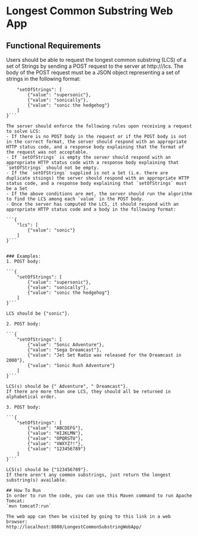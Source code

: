 # Longest Common Substring Web App

## Functional Requirements
Users should be able to request the longest common substring (LCS) of a set of Strings by sending a POST request to the server at http://<host>/lcs. 
The body of the POST request must be a JSON object representing a set of strings in the following format:

```{
	"setOfStrings": [
		{"value": "supersonic"},
		{"value": "sonically"},
		{"value": "sonic the hedgehog"}
	]
}```

The server should enforce the following rules upon receiving a request to solve LCS:
- If there is no POST body in the request or if the POST body is not in the correct format, the server should respond with an appropriate HTTP status code, and a response body explaining that the format of the request was not acceptable.
- If `setOfStrings` is empty the server should respond with an appropriate HTTP status code with a response body explaining that `setOfStrings` should not be empty.
- If the `setOfStrings` supplied is not a Set (i.e. there are duplicate stsings) the server should respond with an appropriate HTTP status code, and a response body explaining that `setOfStrings` must be a Set
- If the above conditions are met, the server should run the algorithm to find the LCS among each `value` in the POST body. 
- Once the server has computed the LCS, it should respond with an appropriate HTTP status code and a body in the following format:

```{
	"lcs": [
		{"value": "sonic"}
	]
}```


### Examples:
1. POST body:

```{
	"setOfStrings": [
		{"value": "supersonic"},
		{"value": "sonically"},
		{"value": "sonic the hedgehog"}
	]
}```

LCS should be {"sonic"}.

2. POST body:

```{
	"setOfStrings": [
		{"value": "Sonic Adventure"},
		{"value": "Sega Dreamcast"},
		{"value": "Jet Set Radio was released for the Dreamcast in 2000"},
		{"value": "Sonic Rush Adventure"}
	]
}```

LCS(s) should be {" Adventure", " Dreamcast"}.
If there are more than one LCS, they should all be returned in alphabetical order.

3. POST body:

```{
	"setOfStrings": [
		{"value": "ABCDEFG"},
		{"value": "HIJKLMN"},
		{"value": "OPQRSTU"},
		{"value": "VWXYZ?!"},
		{"value": "123456789"}
	]
}```

LCS(s) should be {"123456789"}.
If there aren't any common substrings, just return the longest substring(s) available.

## How To Run
In order to run the code, you can use this Maven command to run Apache Tomcat:
`mvn tomcat7:run`

The web app can then be visited by going to this link in a web browser:
http://localhost:8080/LongestCommonSubstringWebApp/ 
